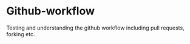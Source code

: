 # Github-workflow
Testing and understanding the github workflow including pull requests, forking etc.
